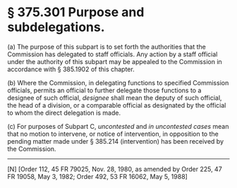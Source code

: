 # § 375.301   Purpose and subdelegations.

(a) The purpose of this subpart is to set forth the authorities that the Commission has delegated to staff officials. Any action by a staff official under the authority of this subpart may be appealed to the Commission in accordance with § 385.1902 of this chapter.


(b) Where the Commission, in delegating functions to specified Commission officials, permits an official to further delegate those functions to a designee of such official, *designee* shall mean the deputy of such official, the head of a division, or a comparable official as designated by the official to whom the direct delegation is made. 


(c) For purposes of Subpart C, *uncontested* and *in uncontested cases* mean that no motion to intervene, or notice of intervention, in opposition to the pending matter made under § 385.214 (intervention) has been received by the Commission.



---

[N] [Order 112, 45 FR 79025, Nov. 28, 1980, as amended by Order 225, 47 FR 19058, May 3, 1982; Order 492, 53 FR 16062, May 5, 1988] 





